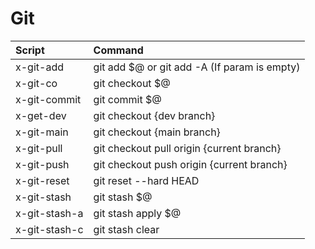 # Git

| Script            | Command                                                               |
| :---------------- | :-------------------------------------------------------------------- |
| x-git-add         | git add $@ or git add -A (If param is empty)                          |
| x-git-co          | git checkout $@                                                       |
| x-git-commit      | git commit $@                                                         |
| x-get-dev         | git checkout {dev branch}                                             |
| x-git-main        | git checkout {main branch}                                            |
| x-git-pull        | git checkout pull origin {current branch}                             |
| x-git-push        | git checkout push origin {current branch}                             |
| x-git-reset       | git reset --hard HEAD                                                 |
| x-git-stash       | git stash $@                                                          |
| x-git-stash-a     | git stash apply $@                                                    |
| x-git-stash-c     | git stash clear                                                       |